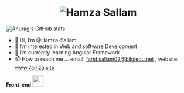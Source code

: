 <h1 align="center">
  <img src="https://raw.githubusercontent.com/HamzaSallam/HamzaSallam/master/name.svg" alt="Hamza Sallam" />
</h1>







![Anurag's GitHub stats](https://github-readme-stats.vercel.app/api?username=Hamza-Sallam&show_icons=true&theme=algolia )








- 👋 Hi, I’m @Hamza-Sallam
- 👀 I’m interested in Web and software Development 
- 🌱 I’m currently learning Angular Framework
- 📫 How to reach me ... email: farid.sallam02@bilgiedu.net , website: www.7amza.site

<!---
Hamza-Sallam/Hamza-Sallam is a ✨ special ✨ repository because its `README.md` (this file) appears on your GitHub profile.
You can click the Preview link to take a look at your changes.
--->

**Front-end**
<code><img height="30" src="https://raw.githubusercontent.com/dereknguyen269/dereknguyen269/master/images/html.png"></code>

